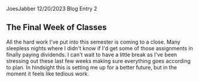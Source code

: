 JoesJabber
12/20/2023
Blog Entry 2

## The Final Week of Classes

All the hard work I've put into this semester is coming to a close. Many sleepless nights where I didn't know if I'd get some of those assignments in finally paying dividends. I can't wait to have a little break as I've been stressing out these last few weeks making sure everything goes according to plan. In hindsight this is setting me up for a better future, but in the moment it feels like tedious work.
